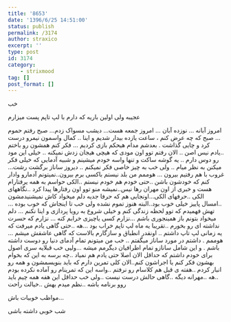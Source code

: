 ```yaml
---
title: '8653'
date: '1396/6/25 14:51:00'
status: publish
permalink: /3174
author: straxico
excerpt: ''
type: post
id: 3174
category:
    - strixmood
tag: []
post_format: []
---
```

خب

عجیبه ولی اولین باریه که دارم با لپ تاپم پست میزارم

امروز آبانه … نوزده آبان … امروز جمعه هست… دیشب مسواک زدم… صبح رفتم حموم … صبح که چه عرض کنم ، ساعت یازده بیدار شدیم و اینا .. کمال واسمون نیمرو درست کرد و چایی گذاشت . بعدشم مدام هیحکم بازی کردیم … فکر کنم همشون رو باختم ..یادم نیس اصن .. الان رفتم توو اون مودی که هیچی هیجان زدش نمیکنه .. خیلی این مود رو دوس دارم .. یه گوشه ساکت و تنها واسه خودم میشینم و شبیه آدمایی که خیلی فکر میکنن به نظر میام .. ولی خب به چیز خاصی فکر نمیکنم .. دیروز ساناز برگشت رشت…غروب با هم رفتیم بیرون … هوممم من بلد نیستم باکسی برم بیرون..نمیتونم آدمارو وادار کنم که خودشون باشن ..حتی خودم هم خودم نیستم ..الکی حواسم به همه یرفتارام هست و خبری از اون مهران رها نیس..نمیشه منو توو اون رفتارها پیدا کرد ..نگاههای الکی ..حرفهای الکی…اونجایی هم که حرفا جدیه دلم میخواد کاش نمیشنیدمشون ..امسال پاییز خیلی خوب بود..البته هنوز تموم نشده ولی خب تا اینجاش که خوب بوده …تهش فهمیدم که توو لحظه زندگی کنم و خیلی شروع به رویا پردازی و اینا نکنم … دلم میخواد بتونم باز همینجوری باشم …نزارم کسی یاچیزی خرابم کنه … نزارم که حسرت نداشته ای رو بخورم ..تقریبا یه ماه لپ تاپم خراب بود …هه ..حتی گاهی یادم میرفت که یه زمانی لپ تاپ داشتم .. اونقدر انطباق و سازگارم بالاست که گاهی عاشقش میشم … هوممم . داشتم در مورد ساناز میگفتم .. خب من میتونم تمام آدمای دنیا رو دوست داشته باشم . و این شامل سانازو تمام اطرافیان دیگرمم میشه …ولیی خب قبلایه سری اصول برای خودم داشتم که حداقل الان اصلا حتی یادم هم نمیاد ..چه برسه به این که بخوام بهشون فکر کنم یا اجراشون کنم..الان کلی تمرین دارم که باید بنویسمشون و همه رو انبار کردم ..هفته ی قبل هم کلاسام رو نرفتم ..واسه این که تمرینام رو آماده نکرده بودم ..هه ..مهرانه دیگه ..گاهی حالش درست نیست ..ولی خب حداقل این هفه همه چیم باید روو برنامه باشه ..نظم میدم بهش ..خیالت راحت

مواظب خوبیات باش…

شب خوبی داشته باشی